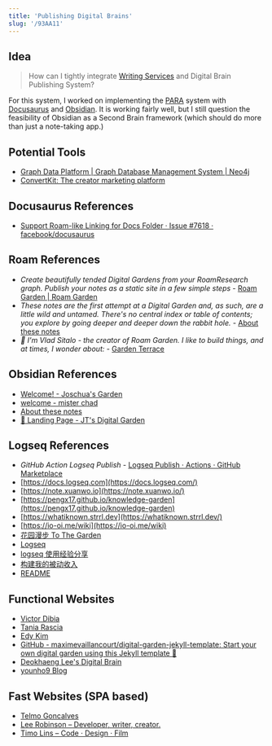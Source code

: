```yaml
---
title: 'Publishing Digital Brains'
slug: '/93AA11'
---
```


## Idea

> How can I tightly integrate [Writing Services](Writing%20Services.md) and Digital Brain Publishing System?

For this system, I worked on implementing the [PARA](PARA.md) system with [Docusaurus](https://docusaurus.io/) and [Obsidian](https://obsidian.md/). It is working fairly well, but I still question the feasibility of Obsidian as a Second Brain framework (which should do more than just a note-taking app.)

## Potential Tools

- [Graph Data Platform | Graph Database Management System | Neo4j](https://neo4j.com/)
- [ConvertKit: The creator marketing platform](https://convertkit.com/)

## Docusaurus References

- [Support Roam-like Linking for Docs Folder · Issue #7618 · facebook/docusaurus](https://github.com/facebook/docusaurus/issues/7618)

## Roam References

- _Create beautifully tended Digital Gardens from your RoamResearch graph. Publish your notes as a static site in a few simple steps_ - [Roam Garden | Roam Garden](https://roam.garden/)
- _These notes are the first attempt at a Digital Garden and, as such, are a little wild and untamed. There's no central index or table of contents; you explore by going deeper and deeper down the rabbit hole._ - [About these notes](https://matt.roam.garden/)
- _👋 I'm Vlad Sitalo - the creator of Roam Garden. I like to build things, and at times, I wonder about:_ - [Garden Terrace](https://vlad.roam.garden/)

## Obsidian References

- [Welcome! - Joschua's Garden](https://joschuasgarden.com/50+Slipbox/Welcome!)
- [welcome - mister chad](https://mister-chad.com/welcome)
- [About these notes](https://notes.andymatuschak.org/About_these_notes)
- [📌 Landing Page - JT's Digital Garden](https://notes.gnotract.com/00+%F0%9F%A4%AF+Meta/%F0%9F%93%8C+Landing+Page)

## Logseq References

- _GitHub Action Logseq Publish_ - [Logseq Publish · Actions · GitHub Marketplace](https://github.com/marketplace/actions/logseq-publish)
- [https://docs.logseq.com](https://docs.logseq.com/)
- [https://note.xuanwo.io](https://note.xuanwo.io/)
- [https://pengx17.github.io/knowledge-garden](https://pengx17.github.io/knowledge-garden)
- [https://whatiknown.strrl.dev](https://whatiknown.strrl.dev/)
- [https://io-oi.me/wiki](https://io-oi.me/wiki)
- [花园漫步 To The Garden](https://tothegarden.vercel.app/page/%E8%8A%B1%E5%9B%AD%E6%BC%AB%E6%AD%A5%20to%20the%20Garden)
- [Logseq](https://zhangxueshan246.github.io/#/)
- [logseq 使用经验分享](https://xutuan.vercel.app/#/page/logseq%E4%BD%BF%E7%94%A8%E7%BB%8F%E9%AA%8C%E5%88%86%E4%BA%AB)
- [构建我的被动收入](https://www.bmpi.dev/)
- [README](https://logseq.abosen.top/#/page/README)

## Functional Websites

- [Victor Dibia](https://victordibia.com/)
- [Tania Rascia](https://www.taniarascia.com/)
- [Edy Kim](https://edykim.com/)
- [GitHub - maximevaillancourt/digital-garden-jekyll-template: Start your own digital garden using this Jekyll template 🌱](https://github.com/maximevaillancourt/digital-garden-jekyll-template)
- [Deokhaeng Lee's Digital Brain](https://www.notion.so/Deokhaeng-Lee-s-Digital-Brain-128b8f5e65684c77838889a8df3ad8ec)
- [younho9 Blog](https://www.notion.so/younho9-Blog-9ed630c8603541bab20662b4854a891f)

## Fast Websites (SPA based)

- [Telmo Goncalves](https://telmo.is/)
- [Lee Robinson – Developer, writer, creator.](https://leerob.io/)
- [Timo Lins – Code · Design · Film](https://timo.sh/)

